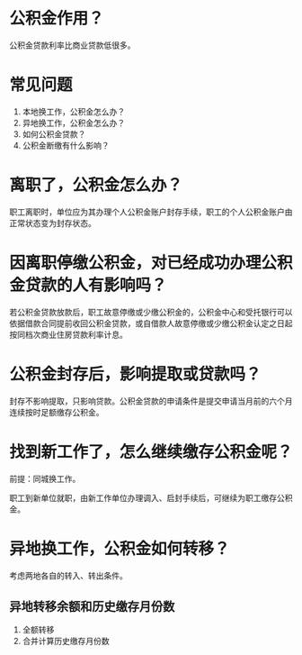 # 公积金作用？

公积金贷款利率比商业贷款低很多。

# 常见问题

1. 本地换工作，公积金怎么办？
2. 异地换工作，公积金怎么办？
3. 如何公积金贷款？
4. 公积金断缴有什么影响？

# 离职了，公积金怎么办？

职工离职时，单位应为其办理个人公积金账户封存手续，职工的个人公积金账户由正常状态变为封存状态。

# 因离职停缴公积金，对已经成功办理公积金贷款的人有影响吗？

若公积金贷款放款后，职工故意停缴或少缴公积金的，公积金中心和受托银行可以依据借款合同提前收回公积金贷款，或自借款人故意停缴或少缴公积金认定之日起按同档次商业住房贷款利率计息。

# 公积金封存后，影响提取或贷款吗？

封存不影响提取，只影响贷款。公积金贷款的申请条件是提交申请当月前的六个月连续按时足额缴存公积金。

# 找到新工作了，怎么继续缴存公积金呢？

前提：同城换工作。

职工到新单位就职，由新工作单位办理调入、启封手续后，可继续为职工缴存公积金。

# 异地换工作，公积金如何转移？

考虑两地各自的转入、转出条件。

## 异地转移余额和历史缴存月份数

1. 全额转移
2. 合并计算历史缴存月份数
